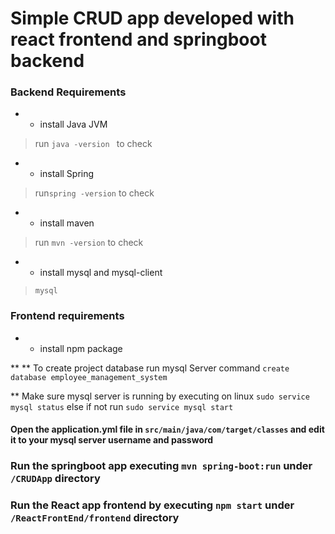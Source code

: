 # Simple CRUD app developed with react frontend and springboot backend

### Backend Requirements
 * * install Java JVM
 > run ```java -version ``` to check
 * * install Spring
 >  run```spring -version``` to check
 * * install maven
 > run ```mvn -version``` to check
 * * install mysql and mysql-client
> ```mysql```
 ### Frontend requirements
* * install npm package

** ** To create project database  run mysql Server command 
```create database employee_management_system```

** Make sure mysql server is running by executing on linux 
 ``` sudo service mysql status ```
else if not run ```sudo service mysql start ```

#### Open the application.yml file in `src/main/java/com/target/classes` and edit it to your mysql server username and password

###  Run the springboot app executing ```mvn spring-boot:run``` under `/CRUDApp` directory
###  Run the React app frontend by executing ```npm start``` under `/ReactFrontEnd/frontend` directory

